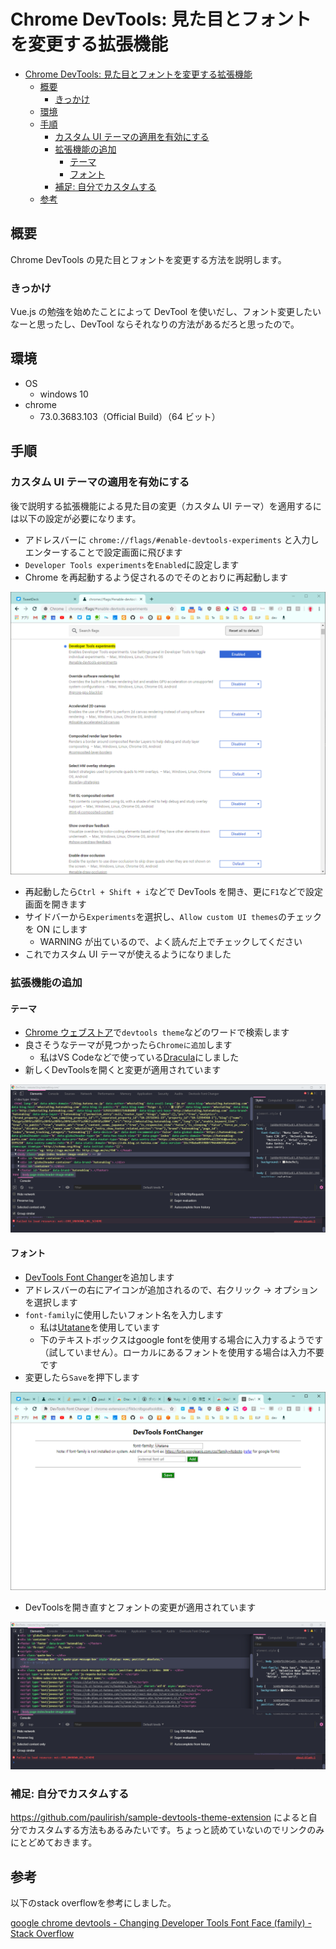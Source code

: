 # Chrome DevTools: 見た目とフォントを変更する拡張機能

- [Chrome DevTools: 見た目とフォントを変更する拡張機能](#chrome-devtools-%E8%A6%8B%E3%81%9F%E7%9B%AE%E3%81%A8%E3%83%95%E3%82%A9%E3%83%B3%E3%83%88%E3%82%92%E5%A4%89%E6%9B%B4%E3%81%99%E3%82%8B%E6%8B%A1%E5%BC%B5%E6%A9%9F%E8%83%BD)
  - [概要](#%E6%A6%82%E8%A6%81)
    - [きっかけ](#%E3%81%8D%E3%81%A3%E3%81%8B%E3%81%91)
  - [環境](#%E7%92%B0%E5%A2%83)
  - [手順](#%E6%89%8B%E9%A0%86)
    - [カスタム UI テーマの適用を有効にする](#%E3%82%AB%E3%82%B9%E3%82%BF%E3%83%A0-ui-%E3%83%86%E3%83%BC%E3%83%9E%E3%81%AE%E9%81%A9%E7%94%A8%E3%82%92%E6%9C%89%E5%8A%B9%E3%81%AB%E3%81%99%E3%82%8B)
    - [拡張機能の追加](#%E6%8B%A1%E5%BC%B5%E6%A9%9F%E8%83%BD%E3%81%AE%E8%BF%BD%E5%8A%A0)
      - [テーマ](#%E3%83%86%E3%83%BC%E3%83%9E)
      - [フォント](#%E3%83%95%E3%82%A9%E3%83%B3%E3%83%88)
    - [補足: 自分でカスタムする](#%E8%A3%9C%E8%B6%B3-%E8%87%AA%E5%88%86%E3%81%A7%E3%82%AB%E3%82%B9%E3%82%BF%E3%83%A0%E3%81%99%E3%82%8B)
  - [参考](#%E5%8F%82%E8%80%83)

## 概要

Chrome DevTools の見た目とフォントを変更する方法を説明します。

### きっかけ

Vue.js の勉強を始めたことによって DevTool を使いだし、フォント変更したいなーと思ったし、DevTool ならそれなりの方法があるだろと思ったので。

## 環境

- OS
  - windows 10
- chrome
  - 73.0.3683.103（Official Build）（64 ビット）

## 手順

### カスタム UI テーマの適用を有効にする

後で説明する拡張機能による見た目の変更（カスタム UI テーマ）を適用するには以下の設定が必要になります。

- アドレスバーに `chrome://flags/#enable-devtools-experiments` と入力しエンターすることで設定画面に飛びます
- `Developer Tools experiments`を`Enabled`に設定します
- Chrome を再起動するよう促されるのでそのとおりに再起動します

![](img/2019-05-01-17-25-38.png)

- 再起動したら`Ctrl + Shift + i`などで DevTools を開き、更に`F1`などで設定画面を開きます
- サイドバーから`Experiments`を選択し、`Allow custom UI themes`のチェックを ON にします
  - WARNING が出ているので、よく読んだ上でチェックしてください
- これでカスタム UI テーマが使えるようになりました

### 拡張機能の追加

#### テーマ

- [Chrome ウェブストア](https://chrome.google.com/webstore/category/extensions)で`devtools theme`などのワードで検索します
- 良さそうなテーマが見つかったら`Chromeに追加`します
  - 私はVS Codeなどで使っている[Dracula](https://chrome.google.com/webstore/detail/dracula-devtools-theme/gdhgkfojgddhijhlnnnbopleoabkeife)にしました
- 新しくDevToolsを開くと変更が適用されています

![](img/2019-05-01-17-42-58.png)

#### フォント

- [DevTools Font Changer](https://chrome.google.com/webstore/detail/devtools-font-changer/fikbcnlbgoafooldbkgikejejhaddajg/related)を追加します
- アドレスバーの右にアイコンが追加されるので、右クリック -> オプションを選択します
- `font-family`に使用したいフォント名を入力します
  - 私は[Utatane](https://github.com/nv-h/Utatane)を使用しています
  - 下のテキストボックスはgoogle fontを使用する場合に入力するようです（試していません）。ローカルにあるフォントを使用する場合は入力不要です
- 変更したら`Save`を押下します

![](img/2019-05-01-17-38-49.png)

- DevToolsを開き直すとフォントの変更が適用されています

![](img/2019-05-01-17-36-06.png)

### 補足: 自分でカスタムする

https://github.com/paulirish/sample-devtools-theme-extension によると自分でカスタムする方法もあるみたいです。ちょっと読めていないのでリンクのみにとどめておきます。

## 参考

以下のstack overflowを参考にしました。

[google chrome devtools - Changing Developer Tools Font Face (family) - Stack Overflow](https://stackoverflow.com/questions/25473766/changing-developer-tools-font-face-family)
